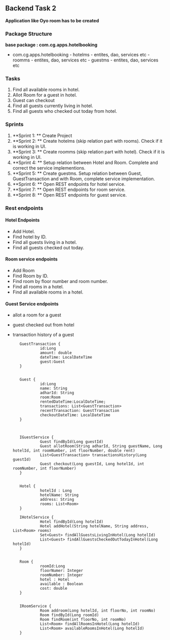 ## Backend Task 2

**Application like Oyo room has to be created**

### Package Structure

**base package : com.cg.apps.hotelbooking**

- com.cg.apps.hotelbooking
                    - hotelms
                      - entites, dao, services etc
                    - roomms
                      - entites, dao, services etc
                    - guestms
                      - entites, dao, services etc
  

### Tasks
1. Find all available rooms in hotel.
2. Allot Room for a guest in hotel.
3. Guest can checkout
4. Find all guests currently living in hotel.
5. Find all guests who checked out today from hotel.

### Sprints
1. **Sprint 1: ** Create Project
2. **Sprint 2: ** Create hotelms (skip relation part with rooms). Check if it is working in UI.
3. **Sprint 3: ** Create roomms (skip relation part with hotel). Check if it is working in UI.
4. **Sprint 4: ** Setup relation between Hotel and Room. Complete and correct the service implementions.
5. **Sprint 5: ** Create guestms. Setup relation between Guest, GuestTransaction and with Room, complete service implementation.
6. **Sprint 6: ** Open REST endpoints for hotel service.
7. **Sprint 7: ** Open REST endpoints for room service.
8. **Sprint 8: ** Open REST endpoints for guest service.

### Rest endpoints

#### Hotel Endpoints
- Add Hotel.
- Find hotel by ID.
- Find all guests living in a hotel.
- Find all guests checked out today.

#### Room service endpoints
- Add Room
- Find Room by ID.
- Find room by floor number and room number.
- Find all rooms in a hotel.
- Find all available rooms in a hotel.

#### Guest Service endpoints
- allot a room for a guest
- guest checked out from hotel 
- transaction history of a guest
 
 
         GuestTransaction {
                  id:Long
                  amount: double
                  dateTime: LocalDateTime
                  guest:Guest
         }


         Guest {
                  id:Long
                  name: String
                  adharId: String
                  room:Room
                  rentedDateTime:LocalDateTime;
                  transactions: List<GuestTransaction>
                  recentTransaction: GuestTransaction
                  checkoutDateTime: LocalDateTime
         }



         IGuestService {
                  Guest findById(Long guestId)
                  Guest allotRoom(String adharId, String guestName, Long hotelId, int roomNumber, int floorNumber, double rent)
                  List<GuestTransaction> transactionsHistory(Long guestId)
                  Guest checkout(Long guestId, Long hotelId, int roomNumber, int floorNumber)
         }


         Hotel {
                  hotelId : Long
                  hotelName: String
                  address: String 
                  rooms: List<Room>
         }

         IHotelService {
                  Hotel findById(Long hotelId)
                  Hotel addHotel(String hotelName, String address, List<Room> rooms)
                  Set<Guest> findAllGuestsLivingInHotel(Long hotelId)
                  List<Guest> findAllGuestsCheckedOutTodayInHotel(Long hotelId)
         }


         Room {
                  roomId:Long
                  floorNumer: Integer
                  roomNumber: Integer
                  hotel : Hotel
                  available : Boolean
                  cost: double
         }


         IRoomService {
                  Room addroom(Long hotelId, int floorNo, int roomNo) 
                  Room findById(Long roomId)
                  Room findRoom(int floorNo, int roomNo)
                  List<Room> findAllRoomsInHotel(Long hotelId)
                  List<Room> availableRoomsInHotel(Long hotelId)
         }

 
     

